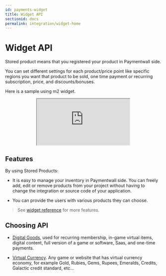 ```yaml
---
id: payments-widget
title: Widget API
sectionid: docs
permalink: integration/widget-home
---
```


# Widget API

Stored product means that you registered your product in Paymentwall side.

You can set different settings for each product/price point like specific regions you want that product to be sold, one time payment or recurring subscription, price, and discounts/bonuses.

Here is a sample using m2 widget.

<div class="docs-iframe" style="text-align: center;">
	<iframe src="https://api.paymentwall.com/api/subscription/?key=048c51f8fc834a1467db96b683f16e70&uid=testuser&widget=m2_1&sign_version=2&sign=87363025d50bd587eaec63937a20a6e3">
	</iframe>
</div>

## Features

By using Stored Products:

* It is easy to manage your inventory in Paymentwall side. You can freely add, edit or remove products from your project without having to change the integration or source code of your application.

* You can provide the users with various products they can choose.

> See [widget reference](/paylet/widget/reference) for more features.

## Choosing API

* [Digital Goods](/integration/widget/digital-goods), used for recurring membership, in-game virtual items, digital content, full version of a game or software, Saas, and one-time payments.

* [Virtual Currency](/integration/widget/virtual-currency). Any game or website that has virtual currency economy, for example Gold, Rubies, Gems, Rupees, Emeralds, Credits, Galactic credit standard, etc...
